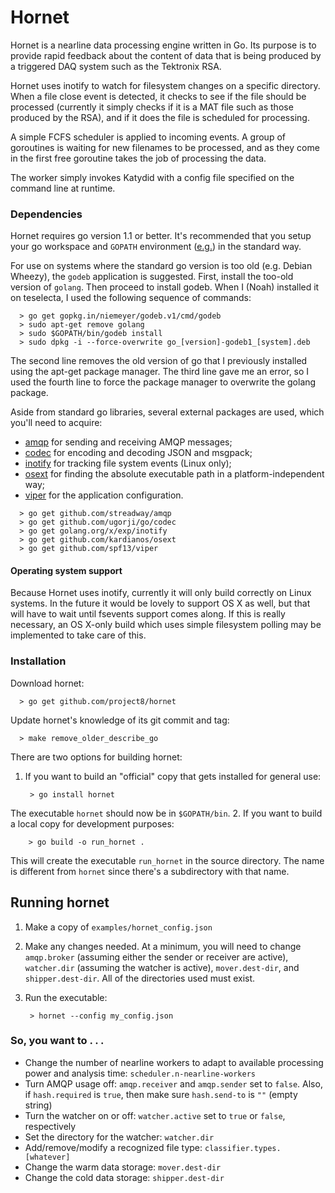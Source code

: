 # Hornet

Hornet is a nearline data processing engine written in Go.  Its purpose
is to provide rapid feedback about the content of data that is being produced
by a triggered DAQ system such as the Tektronix RSA.  

Hornet uses inotify to watch for filesystem changes on a specific directory.
When a file close event is detected, it checks to see if the file should be
processed (currently it simply checks if it is a MAT file such as those produced
by the RSA), and if it does the file is scheduled for processing.  

A simple FCFS scheduler is applied to incoming events.  A group of
goroutines is waiting for new filenames to be processed, and as they come in the
first free goroutine takes the job of processing the data.  

The worker simply invokes Katydid with a config file specified on the command
line at runtime.  

### Dependencies
Hornet requires go version 1.1 or better.  It's recommended that you setup your  go workspace and `GOPATH` environment ([e.g.](http://golang.org/doc/code.html#Workspaces)) in the standard way.

For use on systems where the standard go version is too old (e.g. Debian Wheezy), 
the `godeb` application is suggested.  First, install the too-old version of `golang`.
Then proceed to install godeb.  When I (Noah) installed it on teselecta, I used the following sequence of commands:
```
  > go get gopkg.in/niemeyer/godeb.v1/cmd/godeb
  > sudo apt-get remove golang
  > sudo $GOPATH/bin/godeb install
  > sudo dpkg -i --force-overwrite go_[version]-godeb1_[system].deb
```
The second line removes the old version of go that I previously installed using the apt-get package manager.
The third line gave me an error, so I used the fourth line to force the package manager to overwrite 
the golang package.

Aside from standard go libraries, several external packages are used, which you'll need to acquire:
* [amqp](https://github.com/streadway/amqp) for sending and receiving AMQP messages;
* [codec](https://github.com/ugorji/go/codec) for encoding and decoding JSON and msgpack;
* [inotify](https://golang.org/x/exp/inotify) for tracking file system events (Linux only);
* [osext](https://github.com/kardianos/osext) for finding the absolute executable path in a platform-independent way;
* [viper](https://github.com/spf13/viper) for the application configuration.
```
  > go get github.com/streadway/amqp
  > go get github.com/ugorji/go/codec
  > go get golang.org/x/exp/inotify
  > go get github.com/kardianos/osext
  > go get github.com/spf13/viper
```

#### Operating system support
Because Hornet uses inotify, currently it will only build correctly on Linux
systems.  In the future it would be lovely to support OS X as well, but that will
have to wait until fsevents support comes along.  If this is really necessary,
an OS X-only build which uses simple filesystem polling may be implemented to take
care of this.


### Installation
Download hornet:
```
  > go get github.com/project8/hornet
```

Update hornet's knowledge of its git commit and tag:
```
  > make remove_older_describe_go
```

There are two options for building hornet:

1. If you want to build an "official" copy that gets installed for general use:

        > go install hornet

 The executable `hornet` should now be in `$GOPATH/bin`.
2. If you want to build a local copy for development purposes:

        > go build -o run_hornet .

 This will create the executable `run_hornet` in the source directory. The name is different from `hornet` since there's a subdirectory with that name.


## Running hornet
1. Make a copy of `examples/hornet_config.json`
2. Make any changes needed.  At a minimum, you will need to change `amqp.broker` (assuming either the sender or receiver are active), `watcher.dir` (assuming the watcher is active), `mover.dest-dir`, and `shipper.dest-dir`.  All of the directories used must exist.
3. Run the executable:

        > hornet --config my_config.json

### So, you want to . . .
* Change the number of nearline workers to adapt to available processing power and analysis time: `scheduler.n-nearline-workers`
* Turn AMQP usage off: `amqp.receiver` and `amqp.sender` set to `false`.  Also, if `hash.required` is `true`, then make sure `hash.send-to` is `""` (empty string)
* Turn the watcher on or off: `watcher.active` set to `true` or `false`, respectively
* Set the directory for the watcher: `watcher.dir`
* Add/remove/modify a recognized file type: `classifier.types.[whatever]`
* Change the warm data storage: `mover.dest-dir`
* Change the cold data storage: `shipper.dest-dir`
